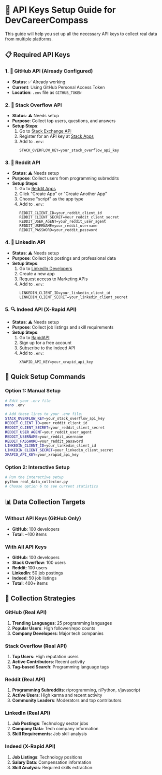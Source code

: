 # 🔑 API Keys Setup Guide for DevCareerCompass

This guide will help you set up all the necessary API keys to collect real data from multiple platforms.

## 📋 Required API Keys

### 1. 🐙 GitHub API (Already Configured)
- **Status**: ✅ Already working
- **Current**: Using GitHub Personal Access Token
- **Location**: `.env` file as `GITHUB_TOKEN`

### 2. 💬 Stack Overflow API
- **Status**: ⚠️ Needs setup
- **Purpose**: Collect top users, questions, and answers
- **Setup Steps**:
  1. Go to [Stack Exchange API](https://api.stackexchange.com/)
  2. Register for an API key at [Stack Apps](https://stackapps.com/apps/oauth/register)
  3. Add to `.env`:
     ```
     STACK_OVERFLOW_KEY=your_stack_overflow_api_key
     ```

### 3. 🤖 Reddit API
- **Status**: ⚠️ Needs setup
- **Purpose**: Collect users from programming subreddits
- **Setup Steps**:
  1. Go to [Reddit Apps](https://www.reddit.com/prefs/apps)
  2. Click "Create App" or "Create Another App"
  3. Choose "script" as the app type
  4. Add to `.env`:
     ```
     REDDIT_CLIENT_ID=your_reddit_client_id
     REDDIT_CLIENT_SECRET=your_reddit_client_secret
     REDDIT_USER_AGENT=your_reddit_user_agent
     REDDIT_USERNAME=your_reddit_username
     REDDIT_PASSWORD=your_reddit_password
     ```

### 4. 💼 LinkedIn API
- **Status**: ⚠️ Needs setup
- **Purpose**: Collect job postings and professional data
- **Setup Steps**:
  1. Go to [LinkedIn Developers](https://developer.linkedin.com/)
  2. Create a new app
  3. Request access to Marketing APIs
  4. Add to `.env`:
     ```
     LINKEDIN_CLIENT_ID=your_linkedin_client_id
     LINKEDIN_CLIENT_SECRET=your_linkedin_client_secret
     ```

### 5. 🔍 Indeed API (X-Rapid API)
- **Status**: ⚠️ Needs setup
- **Purpose**: Collect job listings and skill requirements
- **Setup Steps**:
  1. Go to [RapidAPI](https://rapidapi.com/)
  2. Sign up for a free account
  3. Subscribe to the Indeed API
  4. Add to `.env`:
     ```
     XRAPID_API_KEY=your_xrapid_api_key
     ```

## 🚀 Quick Setup Commands

### Option 1: Manual Setup
```bash
# Edit your .env file
nano .env

# Add these lines to your .env file:
STACK_OVERFLOW_KEY=your_stack_overflow_api_key
REDDIT_CLIENT_ID=your_reddit_client_id
REDDIT_CLIENT_SECRET=your_reddit_client_secret
REDDIT_USER_AGENT=your_reddit_user_agent
REDDIT_USERNAME=your_reddit_username
REDDIT_PASSWORD=your_reddit_password
LINKEDIN_CLIENT_ID=your_linkedin_client_id
LINKEDIN_CLIENT_SECRET=your_linkedin_client_secret
XRAPID_API_KEY=your_xrapid_api_key
```

### Option 2: Interactive Setup
```bash
# Run the interactive setup
python real_data_collector.py
# Choose option 6 to see current statistics
```

## 📊 Data Collection Targets

### Without API Keys (GitHub Only)
- **GitHub**: 100 developers
- **Total**: ~100 items

### With All API Keys
- **GitHub**: 100 developers
- **Stack Overflow**: 100 users
- **Reddit**: 100 users
- **LinkedIn**: 50 job postings
- **Indeed**: 50 job listings
- **Total**: 400+ items

## 🎯 Collection Strategies

### GitHub (Real API)
1. **Trending Languages**: 25 programming languages
2. **Popular Users**: High follower/repo counts
3. **Company Developers**: Major tech companies

### Stack Overflow (Real API)
1. **Top Users**: High reputation users
2. **Active Contributors**: Recent activity
3. **Tag-based Search**: Programming language tags

### Reddit (Real API)
1. **Programming Subreddits**: r/programming, r/Python, r/javascript
2. **Active Users**: High karma and recent activity
3. **Community Leaders**: Moderators and top contributors

### LinkedIn (Real API)
1. **Job Postings**: Technology sector jobs
2. **Company Data**: Tech company information
3. **Skill Requirements**: Job skill analysis

### Indeed (X-Rapid API)
1. **Job Listings**: Technology positions
2. **Salary Data**: Compensation information
3. **Skill Analysis**: Required skills extraction 